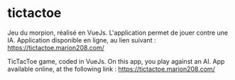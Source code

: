 # tictactoe

Jeu du morpion, réalisé en VueJs.
L'application permet de jouer contre une IA.
Application disponible en ligne, au lien suivant : https://tictactoe.marion208.com/


TicTacToe game, coded in VueJs.
On this app, you play against an AI.
App available online, at the following link : https://tictactoe.marion208.com/
